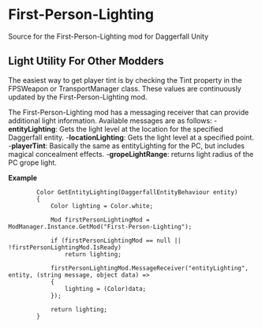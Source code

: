# First-Person-Lighting
 Source for the First-Person-Lighting mod for Daggerfall Unity

## Light Utility For Other Modders
The easiest way to get player tint is by checking the Tint property in the FPSWeapon or TransportManager class.
These values are continuously updated by the First-Person-Lighting mod.

The First-Person-Lighting mod has a messaging receiver that can provide additional light information.
Available messages are as follows:
-**entityLighting**: Gets the light level at the location for the specified Daggerfall entity.
-**locationLighting**: Gets the light level at a specified point.
-**playerTint**: Basically the same as entityLighting for the PC, but includes magical concealment effects.
-**gropeLightRange**: returns light radius of the PC grope light.

**Example**
```
        Color GetEntityLighting(DaggerfallEntityBehaviour entity)
        {
            Color lighting = Color.white;

            Mod firstPersonLightingMod = ModManager.Instance.GetMod("First-Person-Lighting");

            if (firstPersonLightingMod == null || !firstPersonLightingMod.IsReady)
                return lighting;

            firstPersonLightingMod.MessageReceiver("entityLighting", entity, (string message, object data) =>
            {
                lighting = (Color)data;
            });

            return lighting;
        }
```

